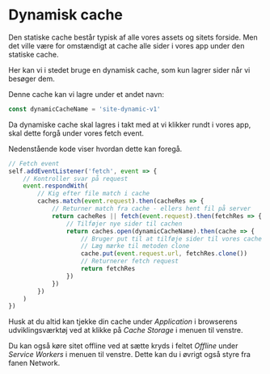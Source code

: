 #  Dynamisk cache
Den statiske cache består typisk af alle vores assets og sitets forside. Men det ville være for omstændigt at cache alle sider i vores app under den statiske cache. 

Her kan vi i stedet bruge en dynamisk cache, som kun lagrer sider når vi besøger dem. 

Denne cache kan vi lagre under et andet navn:
```js
const dynamicCacheName = 'site-dynamic-v1'
```
Da dynamiske cache skal lagres i takt med at vi klikker rundt i vores app, skal dette forgå under vores fetch event.

Nedenstående kode viser hvordan dette kan foregå.
```js
// Fetch event
self.addEventListener('fetch', event => {
	// Kontroller svar på request
	event.respondWith(
		// Kig efter file match i cache 
		caches.match(event.request).then(cacheRes => {
			// Returner match fra cache - ellers hent fil på server
			return cacheRes || fetch(event.request).then(fetchRes => {
				// Tilføjer nye sider til cachen
				return caches.open(dynamicCacheName).then(cache => {
					// Bruger put til at tilføje sider til vores cache
					// Læg mærke til metoden clone
					cache.put(event.request.url, fetchRes.clone())
					// Returnerer fetch request
					return fetchRes
				})
			})
		})
	)
})
```
Husk at du altid kan tjekke din cache under *Application* i browserens udviklingsværktøj ved at klikke på *Cache Storage* i menuen til venstre.

Du kan også køre sitet offline ved at sætte kryds i feltet *Offline* under *Service Workers* i menuen til venstre. Dette kan du i øvrigt også styre fra fanen Network.


